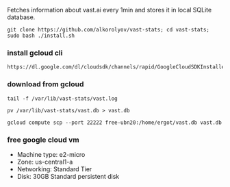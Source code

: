Fetches information about vast.ai every 1min and stores it in local SQLite database.

```
git clone https://github.com/alkorolyov/vast-stats; cd vast-stats; sudo bash ./install.sh
```


[//]: # (curl -sSL https://raw.githubusercontent.com/alkorolyov/vast-stats/master/install -o install; sudo python3 install)

[//]: # (sudo -u vast curl -sSL https://raw.githubusercontent.com/alkorolyov/vast-stats/master/src/utils.py -o /var/lib/vast-stats/src/utils.py)

[//]: # (sudo -u vast curl -sSL https://raw.githubusercontent.com/alkorolyov/vast-stats/master/main.py -o /var/lib/vast-stats/main.py)

### install gcloud cli
```
https://dl.google.com/dl/cloudsdk/channels/rapid/GoogleCloudSDKInstaller.exe
```

### download from gcloud

[//]: # (gcloud compute scp {vm_instance_name}:/var/lib/vast-stats/vast.db vast.db)

```
tail -f /var/lib/vast-stats/vast.log
```

```
pv /var/lib/vast-stats/vast.db > vast.db
```

```
gcloud compute scp --port 22222 free-ubn20:/home/ergot/vast.db vast.db
```


### free google cloud vm
* Machine type: e2-micro
* Zone: us-central1-a
* Networking: Standard Tier
* Disk: 30GB Standard persistent disk
